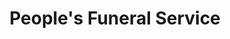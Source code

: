 ---
title: "People's Funeral Service"
url: /high-point/peoples-funeral-service/
shop: funeral directors
---